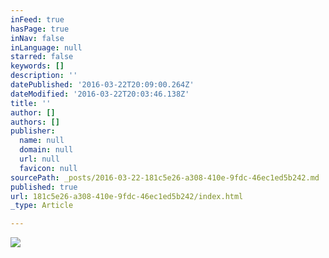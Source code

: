 ```yaml
---
inFeed: true
hasPage: true
inNav: false
inLanguage: null
starred: false
keywords: []
description: ''
datePublished: '2016-03-22T20:09:00.264Z'
dateModified: '2016-03-22T20:03:46.138Z'
title: ''
author: []
authors: []
publisher:
  name: null
  domain: null
  url: null
  favicon: null
sourcePath: _posts/2016-03-22-181c5e26-a308-410e-9fdc-46ec1ed5b242.md
published: true
url: 181c5e26-a308-410e-9fdc-46ec1ed5b242/index.html
_type: Article

---
```

![](https://the-grid-user-content.s3-us-west-2.amazonaws.com/32ef0010-34b5-4ed5-8945-df84c5ed7b37.jpg)